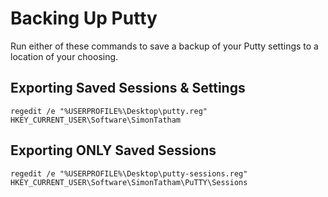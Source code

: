 # Backing Up Putty

Run either of these commands to save a backup of your Putty settings to a location of your choosing.

## Exporting Saved Sessions & Settings

```batchfile
regedit /e "%USERPROFILE%\Desktop\putty.reg" HKEY_CURRENT_USER\Software\SimonTatham
```

## Exporting ONLY Saved Sessions

```batchfile
regedit /e "%USERPROFILE%\Desktop\putty-sessions.reg" HKEY_CURRENT_USER\Software\SimonTatham\PuTTY\Sessions
```
